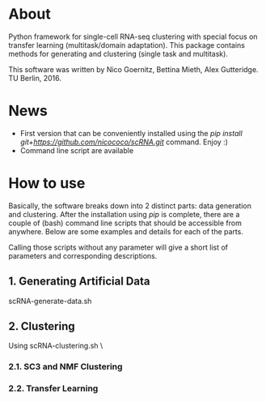 # About
Python framework for single-cell RNA-seq clustering with special 
focus on transfer learning (multitask/domain adaptation). This package contains methods
for generating and clustering (single task and multitask).

This software was written by Nico Goernitz, Bettina Mieth, Alex Gutteridge. TU Berlin, 2016.

# News
- First version that can be conveniently installed using the _pip install git+https://github.com/nicococo/scRNA.git_ 
command. Enjoy :)
- Command line script are available

# How to use
Basically, the software breaks down into 2 distinct parts: data generation and clustering.
After the installation using _pip_ is complete, there are
a couple of (bash) command line scripts that should be accessible from anywhere. Below are some examples and details 
for each of the parts. 

Calling those scripts without any parameter will give a short list of parameters and corresponding descriptions.

## 1. Generating Artificial Data 
scRNA-generate-data.sh

## 2. Clustering
Using scRNA-clustering.sh \\

### 2.1. SC3 and NMF Clustering

### 2.2. Transfer Learning 

